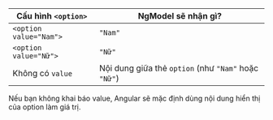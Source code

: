 | Cấu hình `<option>`    | NgModel sẽ nhận gì?                                  |
| ---------------------- | ---------------------------------------------------- |
| `<option value="Nam">` | `"Nam"`                                              |
| `<option value="Nữ">`  | `"Nữ"`                                               |
| Không có `value`       | Nội dung giữa thẻ `option` (như `"Nam"` hoặc `"Nữ"`) |

Nếu bạn không khai báo value, Angular sẽ mặc định dùng nội dung hiển thị của option làm giá trị.
